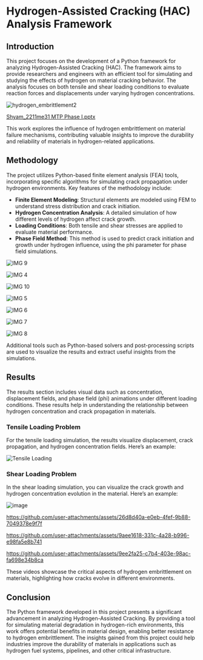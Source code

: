 # Hydrogen-Assisted Cracking (HAC) Analysis Framework

## Introduction
This project focuses on the development of a Python framework for analyzing Hydrogen-Assisted Cracking (HAC). The framework aims to provide researchers and engineers with an efficient tool for simulating and studying the effects of hydrogen on material cracking behavior. The analysis focuses on both tensile and shear loading conditions to evaluate reaction forces and displacements under varying hydrogen concentrations.

![hydrogen_embrittlement2](https://github.com/user-attachments/assets/e0ba7801-04b4-469c-aefe-679b09928169)

[Shyam_2211me31 MTP Phase I.pptx](https://github.com/user-attachments/files/17382951/Shyam_2211me31.MTP.Phase.I.pptx)

This work explores the influence of hydrogen embrittlement on material failure mechanisms, contributing valuable insights to improve the durability and reliability of materials in hydrogen-related applications.

## Methodology
The project utilizes Python-based finite element analysis (FEA) tools, incorporating specific algorithms for simulating crack propagation under hydrogen environments. Key features of the methodology include:
- **Finite Element Modeling**: Structural elements are modeled using FEM to understand stress distribution and crack initiation.
- **Hydrogen Concentration Analysis**: A detailed simulation of how different levels of hydrogen affect crack growth.
- **Loading Conditions**: Both tensile and shear stresses are applied to evaluate material performance.
- **Phase Field Method**: This method is used to predict crack initiation and growth under hydrogen influence, using the phi parameter for phase field simulations.

![IMG 9](https://github.com/user-attachments/assets/d279894c-33d1-48c2-bba9-b010e011596e)

![IMG 4](https://github.com/user-attachments/assets/717e3a70-4cb1-4d5c-8117-858bc0a74073)

![IMG 10](https://github.com/user-attachments/assets/bf02c19a-527c-4b6b-aa11-cd5496e90339)

![IMG 5](https://github.com/user-attachments/assets/8ef7b4f3-5273-47de-a67a-cce258fe8f67)

![IMG 6](https://github.com/user-attachments/assets/7df4b988-5b81-431b-a3c6-a97b5f9b6b81)

![IMG 7](https://github.com/user-attachments/assets/3497e66e-0147-4327-8dbd-102b8dc3133c)

![IMG 8](https://github.com/user-attachments/assets/6d49f94f-5a30-4dad-8cfa-51ee7af799e8)

  
Additional tools such as Python-based solvers and post-processing scripts are used to visualize the results and extract useful insights from the simulations.

## Results
The results section includes visual data such as concentration, displacement fields, and phase field (phi) animations under different loading conditions. These results help in understanding the relationship between hydrogen concentration and crack propagation in materials.

### Tensile Loading Problem

For the tensile loading simulation, the results visualize displacement, crack propagation, and hydrogen concentration fields. Here’s an example:

![Tensile Loading](https://github.com/user-attachments/assets/15b28875-1834-4dcd-a06f-c7ab5436bcad)

### Shear Loading Problem

In the shear loading simulation, you can visualize the crack growth and hydrogen concentration evolution in the material. Here’s an example:

![image](https://github.com/user-attachments/assets/c2b42d0c-9221-418b-be87-181c8cb48f18)

https://github.com/user-attachments/assets/26d8d40a-e0eb-4fef-9b88-7049378e9f7f


https://github.com/user-attachments/assets/9aee1618-331c-4a28-b996-e98fa5e8b741


https://github.com/user-attachments/assets/9ee2fa25-c7b4-403e-98ac-fa698e34b8ca

These videos showcase the critical aspects of hydrogen embrittlement on materials, highlighting how cracks evolve in different environments.

## Conclusion
The Python framework developed in this project presents a significant advancement in analyzing Hydrogen-Assisted Cracking. By providing a tool for simulating material degradation in hydrogen-rich environments, this work offers potential benefits in material design, enabling better resistance to hydrogen embrittlement. The insights gained from this project could help industries improve the durability of materials in applications such as hydrogen fuel systems, pipelines, and other critical infrastructure.

